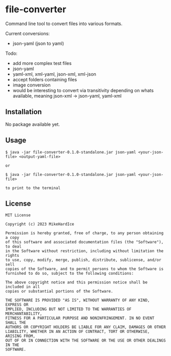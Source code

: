 # file-converter

Command line tool to convert files into various formats.

Current conversions:
+ json-yaml (json to yaml)

Todo:
+ add more complex test files
+ json-yaml
+ yaml-xml, xml-yaml, json-xml, xml-json
+ accept folders containing files
+ image conversion
+ would be interesting to convert via transitivity depending on whats available,
  meaning json-xml -> json-yaml, yaml-xml

## Installation

No package available yet.

## Usage

    $ java -jar file-converter-0.1.0-standalone.jar json-yaml <your-json-file> <output-yaml-file>

    or

    $ java -jar file-converter-0.1.0-standalone.jar json-yaml <your-json-file>

    to print to the terminal


## License

```
MIT License

Copyright (c) 2023 MikeHardIce

Permission is hereby granted, free of charge, to any person obtaining a copy
of this software and associated documentation files (the "Software"), to deal
in the Software without restriction, including without limitation the rights
to use, copy, modify, merge, publish, distribute, sublicense, and/or sell
copies of the Software, and to permit persons to whom the Software is
furnished to do so, subject to the following conditions:

The above copyright notice and this permission notice shall be included in all
copies or substantial portions of the Software.

THE SOFTWARE IS PROVIDED "AS IS", WITHOUT WARRANTY OF ANY KIND, EXPRESS OR
IMPLIED, INCLUDING BUT NOT LIMITED TO THE WARRANTIES OF MERCHANTABILITY,
FITNESS FOR A PARTICULAR PURPOSE AND NONINFRINGEMENT. IN NO EVENT SHALL THE
AUTHORS OR COPYRIGHT HOLDERS BE LIABLE FOR ANY CLAIM, DAMAGES OR OTHER
LIABILITY, WHETHER IN AN ACTION OF CONTRACT, TORT OR OTHERWISE, ARISING FROM,
OUT OF OR IN CONNECTION WITH THE SOFTWARE OR THE USE OR OTHER DEALINGS IN THE
SOFTWARE.
```
